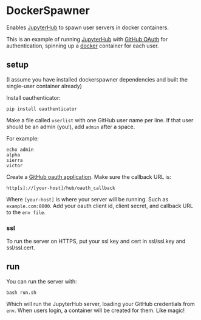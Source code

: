 # DockerSpawner

Enables [JupyterHub](https://github.com/jupyterhub/jupyterhub) to spawn
user servers in docker containers.

This is an example of running [JupyterHub](https://github.com/jupyterhub/jupyterhub)
with [GitHub OAuth](https://github.com/jupyterhub/oauthenticator) for authentication,
spinning up a [docker](https://www.docker.com/) container for each user.

## setup

(I assume you have installed dockerspawner dependencies and built the single-user container already)

Install oauthenticator:

    pip install oauthenticator


Make a file called `userlist` with one GitHub user name per line.
If that user should be an admin (you!), add `admin` after a space.

For example:

```
echo admin
alpha
sierra
victor
```


Create a [GitHub oauth application](https://github.com/settings/applications/new).
Make sure the callback URL is:

    http[s]://[your-host]/hub/oauth_callback

Where `[your-host]` is where your server will be running. Such as `example.com:8000`.
Add your oauth client id, client secret, and callback URL to the `env file`.


### ssl

To run the server on HTTPS, put your ssl key and cert in ssl/ssl.key and ssl/ssl.cert.

## run

You can run the server with:

    bash run.sh

Which will run the JupyterHub server, loading your GitHub credentials from `env`.
When users login, a container will be created for them. Like magic!
